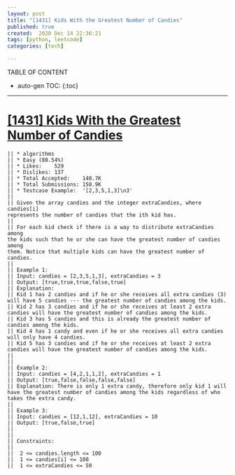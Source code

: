 ```yaml
---
layout: post
title: "[1431] Kids With the Greatest Number of Candies"
published: true
created:  2020 Dec 14 22:36:21
tags: [python, leetcode]
categories: [tech]

---
```


TABLE OF CONTENT

* auto-gen TOC:
{:toc}

- - -


# [[1431] Kids With the Greatest Number of Candies](https://leetcode.com/problems/kids-with-the-greatest-number-of-candies/description/)

    || * algorithms
    || * Easy (88.54%)
    || * Likes:    529
    || * Dislikes: 137
    || * Total Accepted:    140.7K
    || * Total Submissions: 158.9K
    || * Testcase Example:  '[2,3,5,1,3]\n3'
    || 
    || Given the array candies and the integer extraCandies, where candies[i]
    represents the number of candies that the ith kid has.
    || 
    || For each kid check if there is a way to distribute extraCandies among
    the kids such that he or she can have the greatest number of candies among
    them. Notice that multiple kids can have the greatest number of candies.
    || 
    || Example 1:
    || Input: candies = [2,3,5,1,3], extraCandies = 3
    || Output: [true,true,true,false,true] 
    || Explanation: 
    || Kid 1 has 2 candies and if he or she receives all extra candies (3) will have 5 candies --- the greatest number of candies among the kids. 
    || Kid 2 has 3 candies and if he or she receives at least 2 extra candies will have the greatest number of candies among the kids. 
    || Kid 3 has 5 candies and this is already the greatest number of candies among the kids. 
    || Kid 4 has 1 candy and even if he or she receives all extra candies will only have 4 candies. 
    || Kid 5 has 3 candies and if he or she receives at least 2 extra candies will have the greatest number of candies among the kids. 
    || 
    || 
    || Example 2:
    || Input: candies = [4,2,1,1,2], extraCandies = 1
    || Output: [true,false,false,false,false] 
    || Explanation: There is only 1 extra candy, therefore only kid 1 will have the greatest number of candies among the kids regardless of who takes the extra candy.
    || 
    || Example 3:
    || Input: candies = [12,1,12], extraCandies = 10
    || Output: [true,false,true]
    || 
    ||  
    || Constraints:
    || 
    || 	2 <= candies.length <= 100
    || 	1 <= candies[i] <= 100
    || 	1 <= extraCandies <= 50
